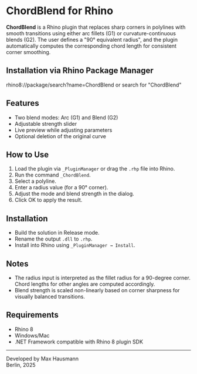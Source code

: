﻿# ChordBlend for Rhino

**ChordBlend** is a Rhino plugin that replaces sharp corners in polylines with smooth transitions using either arc fillets (G1) or curvature-continuous blends (G2). The user defines a "90° equivalent radius", and the plugin automatically computes the corresponding chord length for consistent corner smoothing.

## Installation via Rhino Package Manager
rhino8://package/search?name=ChordBlend
or search for "ChordBlend"

## Features
- Two blend modes: Arc (G1) and Blend (G2)
- Adjustable strength slider
- Live preview while adjusting parameters
- Optional deletion of the original curve

## How to Use
1. Load the plugin via `_PluginManager` or drag the `.rhp` file into Rhino.
2. Run the command `_ChordBlend`.
3. Select a polyline.
4. Enter a radius value (for a 90° corner).
5. Adjust the mode and blend strength in the dialog.
6. Click OK to apply the result.

## Installation
- Build the solution in Release mode.
- Rename the output `.dll` to `.rhp`.
- Install into Rhino using `_PluginManager → Install`.

## Notes
- The radius input is interpreted as the fillet radius for a 90-degree corner. Chord lengths for other angles are computed accordingly.
- Blend strength is scaled non-linearly based on corner sharpness for visually balanced transitions.

## Requirements
- Rhino 8
- Windows/Mac
- .NET Framework compatible with Rhino 8 plugin SDK

---

Developed by Max Hausmann  
Berlin, 2025
